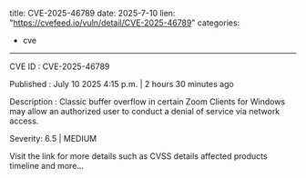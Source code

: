  
title: CVE-2025-46789
date: 2025-7-10
lien: "https://cvefeed.io/vuln/detail/CVE-2025-46789"
categories:
  - cve
---

CVE ID : CVE-2025-46789

Published :  July 10
2025
4:15 p.m. | 2 hours
30 minutes ago

Description : Classic buffer overflow in certain Zoom Clients for Windows may allow an authorized user to conduct a denial of service via network access.

Severity: 6.5 | MEDIUM

Visit the link for more details
such as CVSS details
affected products
timeline
and more...
